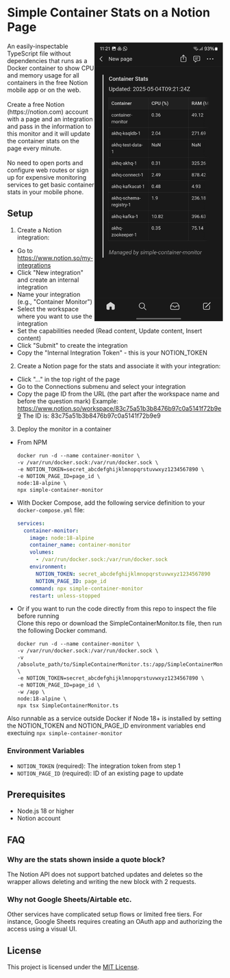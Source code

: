 # Simple Container Stats on a Notion Page
<img alt="Screenshot of the Notion mobile app showing container stats" src="screenshot.jpg" width="300px" height="650px" align="right">
An easily-inspectable TypeScript file without dependencies that runs as a Docker container to show CPU and memory usage for all containers in the free Notion mobile app or on the web.
<br/><br/>
Create a free Notion (https://notion.com) account with a page and an integration and pass in the information to this monitor and it will update the container stats on the page every minute.
<br/><br/>
No need to open ports and configure web routes or sign up for expensive monitoring services to get basic container stats in your mobile phone.

## Setup
1. Create a Notion integration:
- Go to https://www.notion.so/my-integrations
- Click "New integration" and create an internal integration
- Name your integration (e.g., "Container Monitor")
- Select the workspace where you want to use the integration
- Set the capabilities needed (Read content, Update content, Insert content)
- Click "Submit" to create the integration
- Copy the "Internal Integration Token" - this is your NOTION_TOKEN

2. Create a Notion page for the stats and associate it with your integration:
- Click "..." in the top right of the page
- Go to the Connections submenu and select your integration
- Copy the page ID from the URL (the part after the workspace name and before the question mark)
   Example: https://www.notion.so/workspace/83c75a51b3b8476b97c0a5141f72b9e9
   The ID is: 83c75a51b3b8476b97c0a5141f72b9e9

3. Deploy the monitor in a container 
- From NPM
   ```
   docker run -d --name container-monitor \
   -v /var/run/docker.sock:/var/run/docker.sock \
   -e NOTION_TOKEN=secret_abcdefghijklmnopqrstuvwxyz1234567890 \
   -e NOTION_PAGE_ID=page_id \
   node:18-alpine \
   npx simple-container-monitor
   ```
- With Docker Compose, add the following service definition to your `docker-compose.yml` file:
   ```yaml
   services:
     container-monitor:
       image: node:18-alpine
       container_name: container-monitor
       volumes:
         - /var/run/docker.sock:/var/run/docker.sock
       environment:
         NOTION_TOKEN: secret_abcdefghijklmnopqrstuvwxyz1234567890
         NOTION_PAGE_ID: page_id
       command: npx simple-container-monitor
       restart: unless-stopped
   ```
- Or if you want to run the code directly from this repo to inspect the file before running  
   Clone this repo or download the SimpleContainerMonitor.ts file, then run the following Docker command.
   ```
   docker run -d --name container-monitor \
   -v /var/run/docker.sock:/var/run/docker.sock \
   -v /absolute_path/to/SimpleContainerMonitor.ts:/app/SimpleContainerMonitor.ts \
   -e NOTION_TOKEN=secret_abcdefghijklmnopqrstuvwxyz1234567890 \
   -e NOTION_PAGE_ID=page_id \
   -w /app \
   node:18-alpine \
   npx tsx SimpleContainerMonitor.ts
   ```

Also runnable as a service outside Docker if Node 18+ is installed by setting the NOTION_TOKEN and NOTION_PAGE_ID environment variables end exectuing
   ```npx simple-container-monitor```

### Environment Variables

- `NOTION_TOKEN` (required): The integration token from step 1
- `NOTION_PAGE_ID` (required): ID of an existing page to update


## Prerequisites

- Node.js 18 or higher
- Notion account

## FAQ
### Why are the stats shown inside a quote block?
The Notion API does not support batched updates and deletes so the wrapper allows deleting and writing the new block with 2 requests.

### Why not Google Sheets/Airtable etc.
Other services have complicated setup flows or limited free tiers. For instance, Google Sheets requires creating an OAuth app and authorizing the access using a visual UI.

## License

This project is licensed under the [MIT License](./LICENSE).

